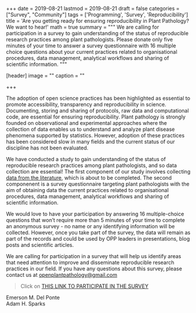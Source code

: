 +++
date = 2019-08-21
lastmod = 2019-08-21
draft = false
categories = ["Survey", "Community"]
tags = ['Programming', 'Survey', 'Reproducibility']
title = 'Are you getting ready for ensuring reproducibility in Plant Pathology? We want to hear!'
math = true
summary = """
We are calling for participation in a survey to gain understanding of the status of reproducible research practices among plant pathologists. Please donate only five minutes of your time to answer a survey questionnaire with 16 multiple choice questions about your current practices related to organisational procedures, data management, analytical workflows and sharing of scientific information.
"""
 
[header]
image = ""
caption = ""

+++

The adoption of open science practices has been highlighted as essential to promote accessibility, transparency and reproducibility in science. Documenting, storing and sharing of protocols, raw data and computational code, are essential  for ensuring reproducibility. Plant pathology is strongly founded on observational and experimental approaches where the collection of data enables us to understand and analyze plant disease phenomena supported by statistics. However, adoption of these practices has been considered slow in many fields and the current status of our discipline has not been evaluated.  

We have conducted a study to gain understanding of the status of reproducible research practices among plant pathologists, and so data collection are essential! The first component of our study involves collecting [data from the literature](https://speakerdeck.com/adamhsparks/whats-so-open-about-plant-pathology), which is about to be completed. The second componenent is a survey questionnaire targeting plant pathologists with the aim of obtaining data the current practices related to organisational procedures, data management, analytical workflows and sharing of scientific information.

We would love to have your participation by answering 16 multiple-choice questions that won’t require more than 5 minutes of your time to complete an anonymous survey - no name or any identifying information will be collected. However, once you take part of the survey, the data will remain as part of the records and could be used by OPP leaders in presentations, blog posts and scientific articles. 

We are calling for participation in a survey that will help us identify areas that need attention to improve and disseminate reproducible research practices in our field. If you have any questions about this survey, please contact us at openplantpathology@gmail.com

> Click on [THIS LINK TO PARTICIPATE IN THE SURVEY](https://forms.gle/yyzQmp5qwfYR6TFm6)  


Emerson M. Del Ponte   
Adam H. Sparks


